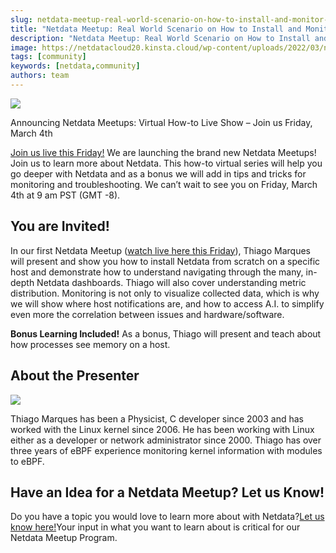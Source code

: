 ```yaml
---
slug: netdata-meetup-real-world-scenario-on-how-to-install-and-monitor-from-scratch
title: "Netdata Meetup: Real World Scenario on How to Install and Monitor from Scratch"
description: "Netdata Meetup: Real World Scenario on How to Install and Monitor from Scratch"
image: https://netdatacloud20.kinsta.cloud/wp-content/uploads/2022/03/netdata-meetup-1.png
tags: [community]
keywords: [netdata,community]
authors: team
---
```


<!--truncate-->

![](http://netdatacloud20.kinsta.cloud/wp-content/uploads/2022/03/netdata-meetup-1-1200x676.png)

Announcing Netdata Meetups: Virtual How-to Live Show – Join us Friday, March 4th

[Join us live this Friday!](https://youtu.be/lBd0-TFJGAY) We are launching the brand new Netdata Meetups! Join us to learn more about Netdata. This how-to virtual series will help you go deeper with Netdata and as a bonus we will add in tips and tricks for monitoring and troubleshooting. We can’t wait to see you on Friday, March 4th at 9 am PST (GMT -8).

## You are Invited!

In our first Netdata Meetup (<a href="https://youtu.be/lBd0-TFJGAY">watch live here this Friday</a>), Thiago Marques will present and show you how to install Netdata from scratch on a specific host and demonstrate how to understand navigating through the many, in-depth Netdata dashboards. Thiago will also cover understanding metric distribution. Monitoring is not only to visualize collected data, which is why we will show where host notifications are, and how to access A.I. to simplify even more the correlation between issues and hardware/software.

<strong>Bonus Learning Included!</strong> As a bonus, Thiago will present and teach about how processes see memory on a host.

## About the Presenter

![](https://netdatacloud20.kinsta.cloud/wp-content/uploads/2022/03/Thiago-Marques_final-214x300-1.jpeg)

Thiago Marques has been a Physicist, C developer since 2003 and has worked with the Linux kernel since 2006. He has been working with Linux either as a developer or network administrator since 2000. Thiago has over three years of eBPF experience monitoring kernel information with modules to eBPF.

## Have an Idea for a Netdata Meetup? Let us Know!

Do you have a topic you would love to learn more about with Netdata?<a href="https://github.com/netdata/netdata/discussions/12151">Let us know here!</a>Your input in what you want to learn about is critical for our Netdata Meetup Program.